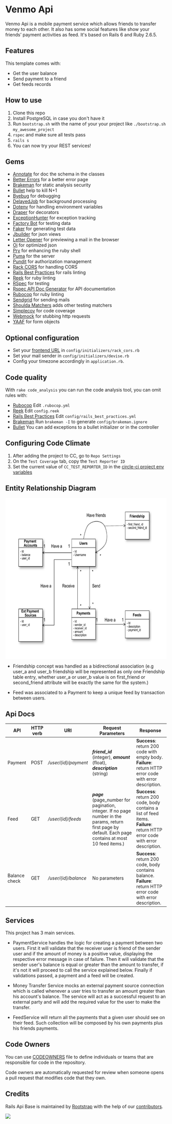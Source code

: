 # Venmo Api

Venmo Api is a mobile payment service which allows friends to transfer money to each other. It also
has some social features like show your friends’ payment activities as feed. It's based on Rails 6 and Ruby 2.6.5.

## Features

This template comes with:
- Get the user balance
- Send payment to a friend
- Get feeds records

## How to use

1. Clone this repo
1. Install PostgreSQL in case you don't have it
1. Run `bootstrap.sh` with the name of your your project like `./bootstrap.sh my_awesome_project`
1. `rspec` and make sure all tests pass
1. `rails s`
1. You can now try your REST services!

## Gems

- [Annotate](https://github.com/ctran/annotate_models) for doc the schema in the classes
- [Better Errors](https://github.com/charliesome/better_errors) for a better error page
- [Brakeman](https://github.com/presidentbeef/brakeman) for static analysis security
- [Bullet](https://github.com/flyerhzm/bullet) help to kill N+1
- [Byebug](https://github.com/deivid-rodriguez/byebug) for debugging
- [DelayedJob](https://github.com/collectiveidea/delayed_job) for background processing
- [Dotenv](https://github.com/bkeepers/dotenv) for handling environment variables
- [Draper](https://github.com/drapergem/draper) for decorators
- [ExceptionHunter](https://github.com/rootstrap/exception_hunter) for exception tracking
- [Factory Bot](https://github.com/thoughtbot/factory_bot) for testing data
- [Faker](https://github.com/stympy/faker) for generating test data
- [Jbuilder](https://github.com/rails/jbuilder) for json views
- [Letter Opener](https://github.com/ryanb/letter_opener) for previewing a mail in the browser
- [Oj](https://github.com/ohler55/oj) for optimized json
- [Pry](https://github.com/pry/pry) for enhancing the ruby shell
- [Puma](https://github.com/puma/puma) for the server
- [Pundit](https://github.com/varvet/pundit) for authorization management
- [Rack CORS](https://github.com/cyu/rack-cors) for handling CORS
- [Rails Best Practices](https://github.com/flyerhzm/rails_best_practices) for rails linting
- [Reek](https://github.com/troessner/reek) for ruby linting
- [RSpec](https://github.com/rspec/rspec) for testing
- [Rspec API Doc Generator](https://github.com/zipmark/rspec_api_documentation) for API documentation
- [Rubocop](https://github.com/bbatsov/rubocop/) for ruby linting
- [Sendgrid](https://github.com/stephenb/sendgrid) for sending mails
- [Shoulda Matchers](https://github.com/thoughtbot/shoulda-matchers) adds other testing matchers
- [Simplecov](https://github.com/colszowka/simplecov) for code coverage
- [Webmock](https://github.com/bblimke/webmock) for stubbing http requests
- [YAAF](https://github.com/rootstrap/yaaf) for form objects

## Optional configuration

- Set your [frontend URL](https://github.com/cyu/rack-cors#origin) in `config/initializers/rack_cors.rb`
- Set your mail sender in `config/initializers/devise.rb`
- Config your timezone accordingly in `application.rb`.

## Code quality

With `rake code_analysis` you can run the code analysis tool, you can omit rules with:

- [Rubocop](https://github.com/bbatsov/rubocop/blob/master/config/default.yml) Edit `.rubocop.yml`
- [Reek](https://github.com/troessner/reek#configuration-file) Edit `config.reek`
- [Rails Best Practices](https://github.com/flyerhzm/rails_best_practices#custom-configuration) Edit `config/rails_best_practices.yml`
- [Brakeman](https://github.com/presidentbeef/brakeman) Run `brakeman -I` to generate `config/brakeman.ignore`
- [Bullet](https://github.com/flyerhzm/bullet#whitelist) You can add exceptions to a bullet initializer or in the controller

## Configuring Code Climate
1. After adding the project to CC, go to `Repo Settings`
1. On the `Test Coverage` tab, copy the `Test Reporter ID`
1. Set the current value of `CC_TEST_REPORTER_ID` in the [circle-ci project env variables](https://circleci.com/docs/2.0/env-vars/#setting-an-environment-variable-in-a-project)

## Entity Relationship Diagram

<img src="venmo_model.png"
     alt="Venmo Model"
     width="750" height="500"
     align="middle"/>

* Friendship concept was handled as a bidirectional association (e.g user_a and user_b friendship will be represented as only one Friendship table entry, whether user_a or user_b value is on first_friend or second_friend attribute will be exactly the same for the system.)

* Feed was associated to a Payment to keep a unique feed by transaction between users.

## Api Docs

<table>
    <thead>
        <tr>
            <th>API</th>
            <th>HTTP verb</th>
            <th>URI</th>
            <th>Request Parameters</th>
            <th>Response</th>
        </tr>
    </thead>
    <tbody>
        <tr>
            <td>Payment</td>
            <td>POST</td>
            <td><i>/user/{id}/payment</i></td>
            <td><i><b>friend_id</b></i> (integer), <i><b>amount</b></i> (float), <i><b>description</b></i> (string)</td>
            <td><b>Success</b>: return 200 code with empty body.<br>
                <b>Failure</b>: return HTTP error code with error description.</td>
        </tr>
        <tr>
            <td>Feed</td>
            <td>GET</td>
            <td><i>/user/{id}/feeds</i></td>
            <td><i><b>page</b></i> (page_number for pagination, integer. If no page number in the params,       return first page by default. Each page contains at most 10 feed items.) </td>
            <td><b>Success</b>: return 200 code, body contains a list of feed items.<br>
                <b>Failure</b>: return HTTP error code with error description.</td>
        </tr>
        <tr>
            <td>Balance check</td>
            <td>GET</td>
            <td><i>/user/{id}/balance</i></td>
            <td>No parameters</td>
            <td><b>Success</b>: return 200 code, body contains balance.<br>
                <b>Failure</b>: return HTTP error code with error description.</td>
        </tr>
    </tbody>
</table>

## Services

This project has 3 main services.

* PaymentService handles the logic for creating a payment between two users. First it will validate that the receiver user is friend of the sender user and if the amount of money is a positive value, displaying the respective error message in case of failure. Then it will validate that the sender user's balance is equal or greater than the amount to transfer, if it's not it will proceed to call the service explained below. Finally if validations passed, a payment and a feed will be created.

* Money Transfer Service mocks an external payment source connection which is called whenever a user tries to transfer an amount greater than his account's balance. The service will act as a successful request to an external party and will add the required value for the user to make the transfer.

* FeedService will return all the payments that a given user should see on their feed. Such collection will be composed by his own payments plus his friends payments.

## Code Owners

You can use [CODEOWNERS](https://help.github.com/en/articles/about-code-owners) file to define individuals or teams that are responsible for code in the repository.

Code owners are automatically requested for review when someone opens a pull request that modifies code that they own.

## Credits

Rails Api Base is maintained by [Rootstrap](http://www.rootstrap.com) with the help of our
[contributors](https://github.com/rootstrap/rails_api_base/contributors).

[<img src="https://s3-us-west-1.amazonaws.com/rootstrap.com/img/rs.png" width="100"/>](http://www.rootstrap.com)
